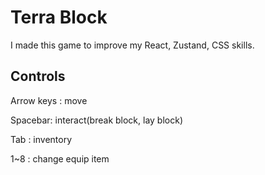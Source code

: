 # Terra Block 

I made this game to improve my React, Zustand, CSS skills.
 
## Controls
  
Arrow keys : move  

Spacebar: interact(break block, lay block)
 
Tab : inventory  

1~8 : change equip item 
